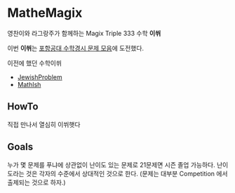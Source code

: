 # MatheMagix

영찬이와 라그랑주가 함께하는 Magix Triple 333 수학 **이쒸**

이번 **이쒸**는 [포항공대 수학경시 문제 모음](./포항공대수학경시대회.pdf)에 도전했다.

이전에 했던 수학이쒸 
- [JewishProblem](https://github.com/Big-BlueBerry/JewishProblems)
- [MathIsh](https://github.com/Big-BlueBerry/MathIsh)

## HowTo

직접 만나서 열심히 이쒸햇다

## Goals

누가 몇 문제를 푸냐에 상관없이 난이도 있는 문제로 21문제면 시즌 졸업 가능하다. 
난이도라는 것은 각자의 수준에서 상대적인 것으로 한다. (문제는 대부분 Competition 에서 출제되는 것으로 하자.)
